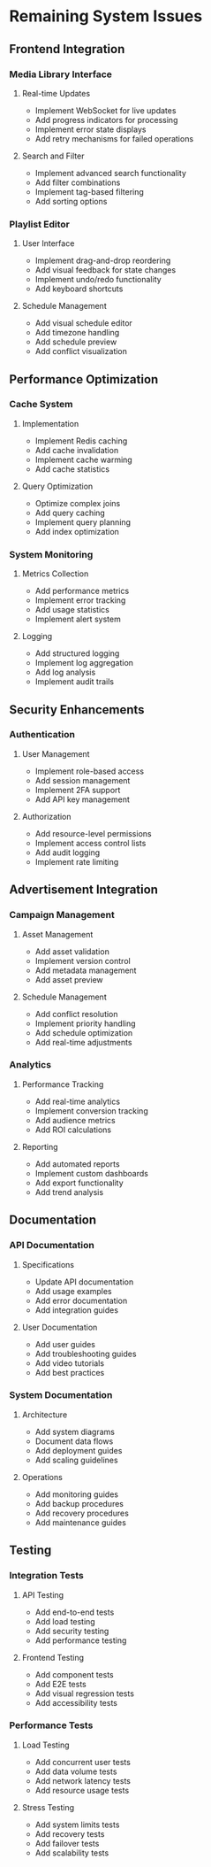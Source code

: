# Remaining System Issues

## Frontend Integration

### Media Library Interface
1. Real-time Updates
   - Implement WebSocket for live updates
   - Add progress indicators for processing
   - Implement error state displays
   - Add retry mechanisms for failed operations

2. Search and Filter
   - Implement advanced search functionality
   - Add filter combinations
   - Implement tag-based filtering
   - Add sorting options

### Playlist Editor
1. User Interface
   - Implement drag-and-drop reordering
   - Add visual feedback for state changes
   - Implement undo/redo functionality
   - Add keyboard shortcuts

2. Schedule Management
   - Add visual schedule editor
   - Add timezone handling
   - Add schedule preview
   - Add conflict visualization

## Performance Optimization

### Cache System
1. Implementation
   - Implement Redis caching
   - Add cache invalidation
   - Implement cache warming
   - Add cache statistics

2. Query Optimization
   - Optimize complex joins
   - Add query caching
   - Implement query planning
   - Add index optimization

### System Monitoring
1. Metrics Collection
   - Add performance metrics
   - Implement error tracking
   - Add usage statistics
   - Implement alert system

2. Logging
   - Add structured logging
   - Implement log aggregation
   - Add log analysis
   - Implement audit trails

## Security Enhancements

### Authentication
1. User Management
   - Implement role-based access
   - Add session management
   - Implement 2FA support
   - Add API key management

2. Authorization
   - Add resource-level permissions
   - Implement access control lists
   - Add audit logging
   - Implement rate limiting

## Advertisement Integration

### Campaign Management
1. Asset Management
   - Add asset validation
   - Implement version control
   - Add metadata management
   - Add asset preview

2. Schedule Management
   - Add conflict resolution
   - Implement priority handling
   - Add schedule optimization
   - Add real-time adjustments

### Analytics
1. Performance Tracking
   - Add real-time analytics
   - Implement conversion tracking
   - Add audience metrics
   - Add ROI calculations

2. Reporting
   - Add automated reports
   - Implement custom dashboards
   - Add export functionality
   - Add trend analysis

## Documentation

### API Documentation
1. Specifications
   - Update API documentation
   - Add usage examples
   - Add error documentation
   - Add integration guides

2. User Documentation
   - Add user guides
   - Add troubleshooting guides
   - Add video tutorials
   - Add best practices

### System Documentation
1. Architecture
   - Add system diagrams
   - Document data flows
   - Add deployment guides
   - Add scaling guidelines

2. Operations
   - Add monitoring guides
   - Add backup procedures
   - Add recovery procedures
   - Add maintenance guides

## Testing

### Integration Tests
1. API Testing
   - Add end-to-end tests
   - Add load testing
   - Add security testing
   - Add performance testing

2. Frontend Testing
   - Add component tests
   - Add E2E tests
   - Add visual regression tests
   - Add accessibility tests

### Performance Tests
1. Load Testing
   - Add concurrent user tests
   - Add data volume tests
   - Add network latency tests
   - Add resource usage tests

2. Stress Testing
   - Add system limits tests
   - Add recovery tests
   - Add failover tests
   - Add scalability tests
